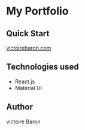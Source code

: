 # My Portfolio 

## Quick Start
[victoirebaron.com](victoirebaron.com)

## Technologies used
* React.js
* Material UI

## Author
victoire Baron
